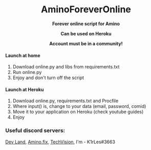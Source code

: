 <h1 align="center">
  AminoForeverOnline
</h1>

<p align="center"><b>Forever online script for Amino</b></p>
<p align="center"><b>Can be used on Heroku</b></p>
<p align="center"><b>Account must be in a community!</b></p>


#### Launch at home
1. Download online.py and libs from requirements.txt
2. Run online.py
3. Enjoy and don't turn off the script

#### Launch at Heroku
1. Download online.py, requirements.txt and Procfile
2. Where input() is, change to your data (email, password, comid)
3. Move it to your application on Heroku (check youtube guides)
4. Enjoy

### Useful discord servers:
[Dev Land](https://discord.com/invite/68wchgsKdX), [Amino.fix](https://discord.gg/Bf3dpBRJHj), [TechVision](https://discord.gg/JyVZEVXGZE), I'm - K1rLes#3663 
